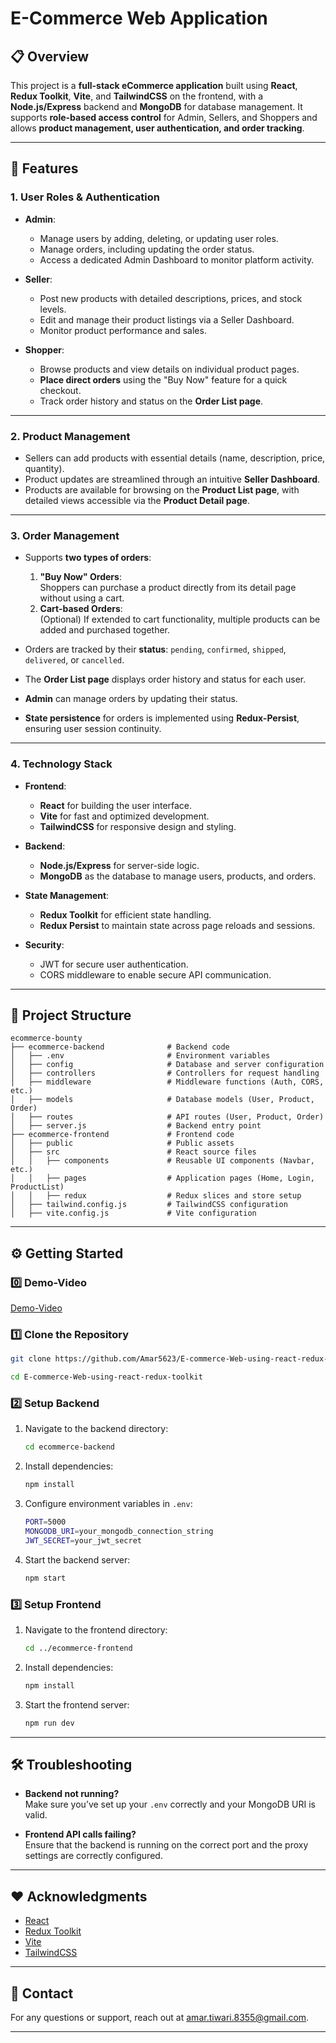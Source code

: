 
# **E-Commerce Web Application**  

## 📋 **Overview**

This project is a **full-stack eCommerce application** built using **React**, **Redux Toolkit**, **Vite**, and **TailwindCSS** on the frontend, with a **Node.js/Express** backend and **MongoDB** for database management. It supports **role-based access control** for Admin, Sellers, and Shoppers and allows **product management, user authentication, and order tracking**.

---

## 🚀 **Features**

### 1. **User Roles & Authentication**  
   - **Admin**:  
     - Manage users by adding, deleting, or updating user roles.  
     - Manage orders, including updating the order status.  
     - Access a dedicated Admin Dashboard to monitor platform activity.  
     
   - **Seller**:  
     - Post new products with detailed descriptions, prices, and stock levels.  
     - Edit and manage their product listings via a Seller Dashboard.  
     - Monitor product performance and sales.  

   - **Shopper**:  
     - Browse products and view details on individual product pages.  
     - **Place direct orders** using the "Buy Now" feature for a quick checkout.  
     - Track order history and status on the **Order List page**.  

---

### 2. **Product Management**  
   - Sellers can add products with essential details (name, description, price, quantity).  
   - Product updates are streamlined through an intuitive **Seller Dashboard**.  
   - Products are available for browsing on the **Product List page**, with detailed views accessible via the **Product Detail page**.

---

### 3. **Order Management**  
   - Supports **two types of orders**:
     1. **"Buy Now" Orders**:  
        Shoppers can purchase a product directly from its detail page without using a cart.  
     2. **Cart-based Orders**:  
        (Optional) If extended to cart functionality, multiple products can be added and purchased together.  
   
   - Orders are tracked by their **status**: `pending`, `confirmed`, `shipped`, `delivered`, or `cancelled`.  
   - The **Order List page** displays order history and status for each user.  
   - **Admin** can manage orders by updating their status.  
   - **State persistence** for orders is implemented using **Redux-Persist**, ensuring user session continuity.

---

### 4. **Technology Stack**  

- **Frontend**:  
  - **React** for building the user interface.  
  - **Vite** for fast and optimized development.  
  - **TailwindCSS** for responsive design and styling.  

- **Backend**:  
  - **Node.js/Express** for server-side logic.  
  - **MongoDB** as the database to manage users, products, and orders.  

- **State Management**:  
  - **Redux Toolkit** for efficient state handling.  
  - **Redux Persist** to maintain state across page reloads and sessions.  

- **Security**:  
  - JWT for secure user authentication.  
  - CORS middleware to enable secure API communication.

---

## 📂 **Project Structure**

```
ecommerce-bounty
├── ecommerce-backend              # Backend code
│   ├── .env                       # Environment variables
│   ├── config                     # Database and server configuration
│   ├── controllers                # Controllers for request handling
│   ├── middleware                 # Middleware functions (Auth, CORS, etc.)
│   ├── models                     # Database models (User, Product, Order)
│   ├── routes                     # API routes (User, Product, Order)
│   ├── server.js                  # Backend entry point
├── ecommerce-frontend             # Frontend code
│   ├── public                     # Public assets
│   ├── src                        # React source files
│   │   ├── components             # Reusable UI components (Navbar, etc.)
│   │   ├── pages                  # Application pages (Home, Login, ProductList)
│   │   ├── redux                  # Redux slices and store setup
│   ├── tailwind.config.js         # TailwindCSS configuration
│   ├── vite.config.js             # Vite configuration
```

---

## ⚙️ **Getting Started**

### 0️⃣ **Demo-Video**
[Demo-Video](https://youtu.be/AyScSwyfEDY)

### 1️⃣ **Clone the Repository**  
```bash
git clone https://github.com/Amar5623/E-commerce-Web-using-react-redux-toolkit/
```
```bash
cd E-commerce-Web-using-react-redux-toolkit
```

### 2️⃣ **Setup Backend**  
1. Navigate to the backend directory:  
   ```bash
   cd ecommerce-backend
   ```
2. Install dependencies:  
   ```bash
   npm install
   ```
3. Configure environment variables in `.env`:
   ```bash
   PORT=5000
   MONGODB_URI=your_mongodb_connection_string
   JWT_SECRET=your_jwt_secret
   ```
4. Start the backend server:  
   ```bash
   npm start
   ```

### 3️⃣ **Setup Frontend**  
1. Navigate to the frontend directory:  
   ```bash
   cd ../ecommerce-frontend
   ```
2. Install dependencies:  
   ```bash
   npm install
   ```
3. Start the frontend server:  
   ```bash
   npm run dev
   ```

---

## 🛠️ **Troubleshooting**  
- **Backend not running?**  
  Make sure you’ve set up your `.env` correctly and your MongoDB URI is valid.

- **Frontend API calls failing?**  
  Ensure that the backend is running on the correct port and the proxy settings are correctly configured.

---

## ❤️ **Acknowledgments**  
- [React](https://reactjs.org/)  
- [Redux Toolkit](https://redux-toolkit.js.org/)  
- [Vite](https://vitejs.dev/)  
- [TailwindCSS](https://tailwindcss.com/)  

---

## 📧 **Contact**  
For any questions or support, reach out at [amar.tiwari.8355@gmail.com](mailto:amar.tiwari.8355@gmail.com).  

---